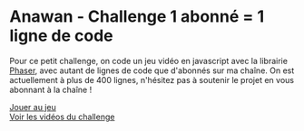 # Anawan - Challenge 1 abonné = 1 ligne de code

Pour ce petit challenge, on code un jeu vidéo en javascript avec la librairie [Phaser](https://phaser.io/), avec autant de lignes de code que d'abonnés sur ma chaîne.
On est actuellement à plus de 400 lignes, n'hésitez pas à soutenir le projet en vous abonnant à la chaîne !

[Jouer au jeu](https://challenge.anawan.io/)  
[Voir les vidéos du challenge](https://www.youtube.com/playlist?list=PL0T4aEkqgMC_AnE9pk49pcR2Go2-Mkjp1)
